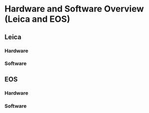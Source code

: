  # Hardware and Software Overview (Leica and EOS)

## Leica
### Hardware
### Software

## EOS
### Hardware
### Software
